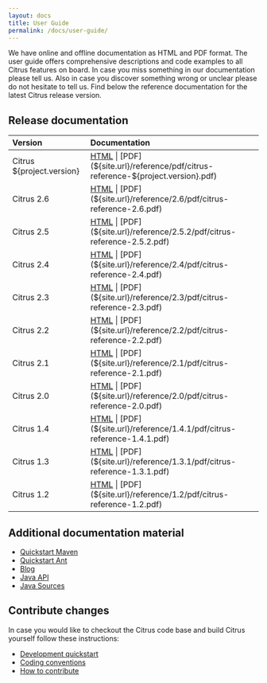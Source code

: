 ```yaml
---
layout: docs
title: User Guide
permalink: /docs/user-guide/
---
```


We have online and offline documentation as HTML and PDF format. The user guide offers comprehensive descriptions and 
code examples to all Citrus features on board. In case you miss something in our documentation please tell us. Also 
in case you discover something wrong or unclear please do not hesitate to tell us. Find below the reference documentation 
for the latest Citrus release version.

## Release documentation

| Version | Documentation |
|:--------|:------|
| Citrus ${project.version} | [HTML](${site.url}/reference/html/index.html) \| [PDF](${site.url}/reference/pdf/citrus-reference-${project.version}.pdf) |
| Citrus 2.6 | [HTML](${site.url}/reference/2.6/html/index.html) \| [PDF](${site.url}/reference/2.6/pdf/citrus-reference-2.6.pdf) |
| Citrus 2.5 | [HTML](${site.url}/reference/2.5.2/html/index.html) \| [PDF](${site.url}/reference/2.5.2/pdf/citrus-reference-2.5.2.pdf) |
| Citrus 2.4 | [HTML](${site.url}/reference/2.4/html/index.html) \| [PDF](${site.url}/reference/2.4/pdf/citrus-reference-2.4.pdf) |
| Citrus 2.3 | [HTML](${site.url}/reference/2.3/html/index.html) \| [PDF](${site.url}/reference/2.3/pdf/citrus-reference-2.3.pdf) |
| Citrus 2.2 | [HTML](${site.url}/reference/2.2/html/index.html) \| [PDF](${site.url}/reference/2.2/pdf/citrus-reference-2.2.pdf) |
| Citrus 2.1 | [HTML](${site.url}/reference/2.1/html/index.html) \| [PDF](${site.url}/reference/2.1/pdf/citrus-reference-2.1.pdf) |
| Citrus 2.0 | [HTML](${site.url}/reference/2.0/html/index.html) \| [PDF](${site.url}/reference/2.0/pdf/citrus-reference-2.0.pdf) |
| Citrus 1.4 | [HTML](${site.url}/reference/1.4.1/html/index.html) \| [PDF](${site.url}/reference/1.4.1/pdf/citrus-reference-1.4.1.pdf) |
| Citrus 1.3 | [HTML](${site.url}/reference/1.3.1/html/index.html) \| [PDF](${site.url}/reference/1.3.1/pdf/citrus-reference-1.3.1.pdf) |
| Citrus 1.2 | [HTML](${site.url}/reference/1.2/html/index.html) \| [PDF](${site.url}/reference/1.2/pdf/citrus-reference-1.2.pdf) |

## Additional documentation material

- [Quickstart Maven](${site.path}/docs/setup-maven)
- [Quickstart Ant](${site.path}/docs/setup-ant)
- [Blog](http://labs.consol.de/tags/citrus)
- [Java API](${site.path}/apidocs/index.html)
- [Java Sources](http://www.github.com/christophd/citrus)


## Contribute changes

In case you would like to checkout the Citrus code base and build Citrus yourself follow these instructions:

- [Development quickstart](${site.path}/docs/development)
- [Coding conventions](${site.path}/docs/conventions)
- [How to contribute](${site.path}/docs/contribute)
